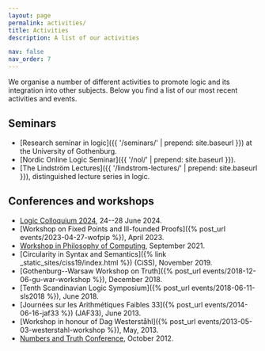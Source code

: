 ```yaml
---
layout: page
permalink: activities/
title: Activities
description: A list of our activities

nav: false
nav_order: 7
---
```


We organise a number of different activities to promote logic and its integration into other subjects. Below you find a list of our most recent activities and events. 


## Seminars

- [Research seminar in logic]({{ '/seminars/' | prepend: site.baseurl }}) at the University of Gothenburg.
- [Nordic Online Logic Seminar]({{ '/nol/' | prepend: site.baseurl }}).
- [The Lindström Lectures]({{ '/lindstrom-lectures/' | prepend: site.baseurl }}), distinguished lecture series in logic.

## Conferences and workshops

- [Logic Colloquium 2024](https://lc2024.se), 24--28 June 2024.
- [Workshop on Fixed Points and Ill-founded Proofs]({% post_url events/2023-04-27-wofpip %}), April 2023.
- [Workshop in Philosophy of Computing](https://www.ans.pw.edu.pl/Aktualnosci/Warsztaty-z-filozofii-obliczen/(language)/eng-GB), September 2021.
- [Circularity in Syntax and Semantics]({% link _static_sites/ciss19/index.html %}) (CiSS), November 2019.
- [Gothenburg--Warsaw Workshop on Truth]({% post_url events/2018-12-06-gu-war-workshop %}), December 2018.
- [Tenth Scandinavian Logic Symposium]({% post_url events/2018-06-11-sls2018 %}), June 2018.
- [Journées sur les Arithmétiques Faibles 33]({% post_url events/2014-06-16-jaf33 %}) (JAF33), June 2013.
- [Workshop in honour of Dag Westerståhl]({% post_url events/2013-05-03-westerstahl-workshop %}), May, 2013.
- [Numbers and Truth Conference](https://engstrom.morot.org/nat/), October 2012.
